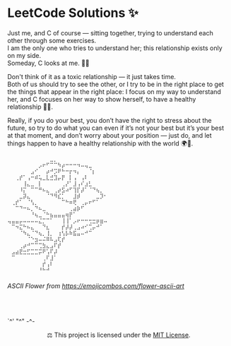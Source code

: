 # LeetCode Solutions ✨

Just me, and C of course — sitting together, trying to understand each other through some exercises.  
I am the only one who tries to understand her; this relationship exists only on my side.  
Someday, C looks at me. 🚀💡

Don't think of it as a toxic relationship — it just takes time.  
Both of us should try to see the other, or I try to be in the right place to get the things that appear in the right place: I focus on my way to understand her, and C focuses on her way to show herself, to have a healthy relationship 🌱✨.

Really, if you do your best, you don’t have the right to stress about the future, so try to do what you can even if it’s not your best but it’s your best at that moment, and don’t worry about your position — just do, and let things happen to have a healthy relationship with the world 🌍💫.

```text
⠀⠀⠀⠀⠀⠀⠀⠀⠀⠀⠀⣀⡀⠀⠀⠀⠀⠀⠀⠀⠀⠀⠀⠀⠀⠀
⠀⠀⠀⠀⠀⠀⠀⠀⡠⠖⠋⠉⠉⠳⡴⠒⠒⠒⠲⠤⢤⣀⠀⠀⠀⠀
⠀⠀⠀⠀⠀⠀⣠⠊⠀⠀⡴⠚⡩⠟⠓⠒⡖⠲⡄⠀⠀⠈⡆⠀⠀⠀
⠀⠀⢀⡞⠁⢠⠒⠾⢥⣀⣇⣚⣹⡤⡟⠀⡇⢠⠀⢠⠇⠀⠀⠀⠀⠀
⠀⠀⠀⠀⢸⣄⣀⠀⡇⠀⠀⠀⠀⠀⢀⡜⠁⣸⢠⠎⣰⣃⠀⠀⠀⠀
⠀⠀⠀⠸⡍⠀⠉⠉⠛⠦⣄⠀⢀⡴⣫⠴⠋⢹⡏⡼⠁⠈⠙⢦⡀⠀
⠀⠀⠀⣀⡽⣄⠀⠀⠀⠀⠈⠙⠻⣎⡁⠀⠀⣸⡾⠀⠀⠀⠀⣀⡹⠂
⠀⢀⡞⠁⠀⠈⢣⡀⠀⠀⠀⠀⠀⠀⠉⠓⠶⢟⠀⢀⡤⠖⠋⠁⠀⠀
⠀⠀⠉⠙⠒⠦⡀⠙⠦⣀⠀⠀⠀⠀⠀⠀⢀⣴⡷⠋⠀⠀⠀⠀⠀⠀
⠀⠀⠀⠀⠀⠀⠘⢦⣀⠈⠓⣦⣤⣤⣤⢶⡟⠁⠀⠀⠀⠀⠀⠀⠀⠀
⢤⣤⣤⡤⠤⠤⠤⠤⣌⡉⠉⠁⠀⠀⢸⢸⠁⡠⠖⠒⠒⢒⣒⡶⣶⠤
⠀⠉⠲⣍⠓⠦⣄⠀⠀⠙⣆⠀⠀⠀⡞⡼⡼⢀⣠⠴⠊⢉⡤⠚⠁⠀
⠀⠀⠀⠈⠳⣄⠈⠙⢦⡀⢸⡀⠀⢰⢣⡧⠷⣯⣤⠤⠚⠉⠀⠀⠀⠀
⠀⠀⠀⠀⠀⠈⠑⣲⠤⠬⠿⠧⣠⢏⡞⠀⠀⠀⠀⠀⠀⠀⠀⠀⠀⠀
⠀⠀⠀⢀⡴⠚⠉⠉⢉⣳⣄⣠⠏⡞⠀⠀⠀⠀⠀⠀⠀⠀⠀⠀⠀⠀
⠀⣠⣴⣟⣒⣋⣉⣉⡭⠟⢡⠏⡼⠀⠀⠀⠀⠀⠀⠀⠀⠀⠀⠀⠀⠀
⠀⠉⠀⠀⠀⠀⠀⠀⠀⢀⠏⣸⠁⠀⠀⠀⠀⠀⠀⠀⠀⠀⠀⠀⠀⠀
⠀⠀⠀⠀⠀⠀⠀⠀⠀⡞⢠⠇⠀⠀⠀⠀⠀⠀⠀⠀⠀⠀⠀⠀⠀⠀
⠀⠀⠀⠀⠀⠀⠀⠀⠘⠓⠚⠀⠀⠀⠀⠀⠀⠀⠀⠀⠀⠀⠀⠀⠀⠀
```

###### ASCII Flower from https://emojicombos.com/flower-ascii-art

<br>

`^'  "^"  -^-



<p align="center">
  ⚖️ This project is licensed under the <a href="./LICENSE">MIT License</a>.
</p>



